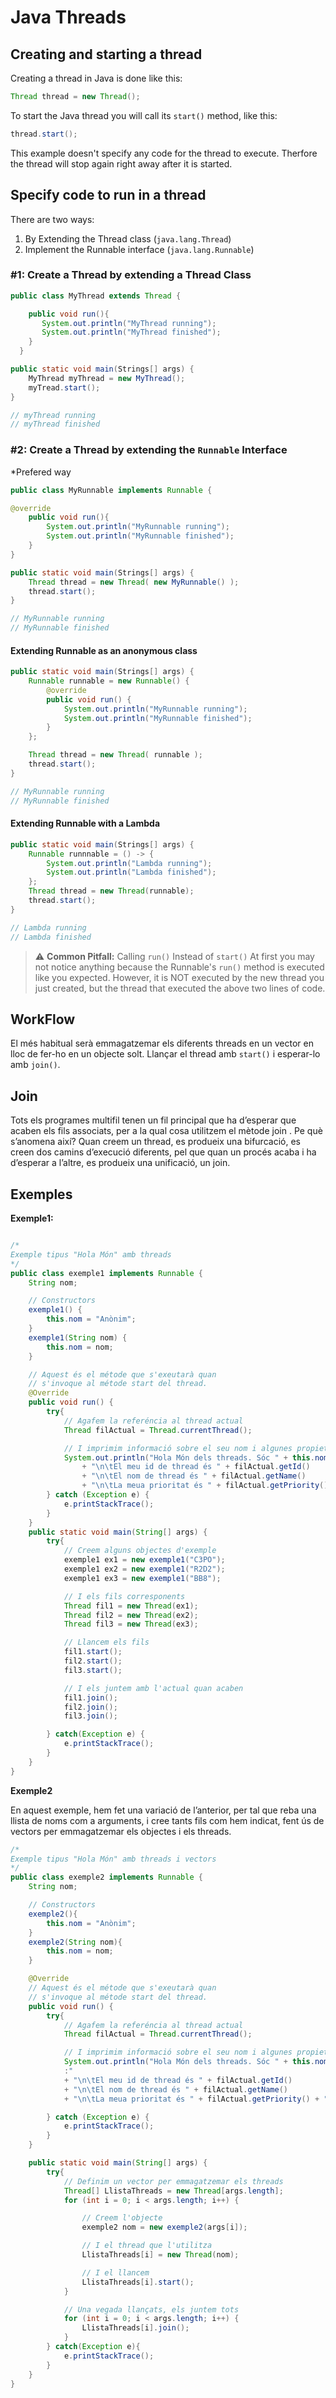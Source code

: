 # Java Threads

## Creating and starting a thread

Creating a thread in Java is done like this:

```java
Thread thread = new Thread();
```

To start the Java thread you will call its `start()` method, like this:

```java
thread.start();
```

This example doesn't specify any code for the thread to execute. Therfore the thread will stop again right away after it is started.

## Specify code to run in a thread

There are two ways:

1. By Extending the Thread class (`java.lang.Thread`)
1. Implement the Runnable interface (`java.lang.Runnable`)

### #1: Create a Thread by extending a Thread Class

```java
public class MyThread extends Thread {

    public void run(){
       System.out.println("MyThread running");
       System.out.println("MyThread finished");
    }
  }

public static void main(Strings[] args) {
    MyThread myThread = new MyThread();
    myTread.start();
}

// myThread running
// myThread finished
```

### #2: Create a Thread by extending the `Runnable` Interface

*Prefered way

```java
public class MyRunnable implements Runnable {

@override
    public void run(){
        System.out.println("MyRunnable running");
        System.out.println("MyRunnable finished");
    }
}

public static void main(Strings[] args) {
    Thread thread = new Thread( new MyRunnable() );
    thread.start();
}

// MyRunnable running
// MyRunnable finished
```

#### Extending Runnable as an anonymous class

```java
public static void main(Strings[] args) {
    Runnable runnable = new Runnable() {
        @override
        public void run() {
            System.out.println("MyRunnable running");
            System.out.println("MyRunnable finished");
        }
    };

    Thread thread = new Thread( runnable );
    thread.start();
}

// MyRunnable running
// MyRunnable finished
```

#### Extending Runnable with a Lambda

```java
public static void main(Strings[] args) {
    Runnable runnnable = () -> {
        System.out.println("Lambda running");
        System.out.println("Lambda finished");
    };
    Thread thread = new Thread(runnable);
    thread.start();
}

// Lambda running
// Lambda finished
```

>⚠ **Common Pitfall:** Calling `run()` Instead of `start()` At first you may not notice anything because the Runnable's `run()` method is executed like you expected. However, it is NOT executed by the new thread you just created, but the thread that executed the above two lines of code.

## WorkFlow

El més habitual serà emmagatzemar els diferents threads en un vector en lloc de fer-ho en un objecte solt. Llançar el thread amb `start()` i esperar-lo amb `join()`.

## Join

Tots els programes multifil tenen un fil principal que ha d’esperar que
acaben els fils associats, per a la qual cosa utilitzem el mètode join . Pe què s’anomena així? Quan creem un thread, es produeix una bifurcació, es creen dos camins d’execució diferents, pel que quan un procés acaba i ha d’esperar a l’altre, es produeix una unificació, un join.

## Exemples

**Exemple1:**

```java

/*
Exemple tipus "Hola Món" amb threads
*/
public class exemple1 implements Runnable {
    String nom;

    // Constructors
    exemple1() {
        this.nom = "Anònim";
    }
    exemple1(String nom) {
        this.nom = nom;
    }

    // Aquest és el métode que s'exeutarà quan
    // s'invoque al métode start del thread.
    @Override
    public void run() {
        try{
            // Agafem la referéncia al thread actual
            Thread filActual = Thread.currentThread();

            // I imprimim informació sobre el seu nom i algunes propietats
            System.out.println("Hola Món dels threads. Sóc " + this.nom + ":"
                + "\n\tEl meu id de thread és " + filActual.getId()
                + "\n\tEl nom de thread és " + filActual.getName()
                + "\n\tLa meua prioritat és " + filActual.getPriority() + "\n");
        } catch (Exception e) {
            e.printStackTrace();
        }
    }
    public static void main(String[] args) {
        try{
            // Creem alguns objectes d'exemple
            exemple1 ex1 = new exemple1("C3PO");
            exemple1 ex2 = new exemple1("R2D2");
            exemple1 ex3 = new exemple1("BB8");

            // I els fils corresponents
            Thread fil1 = new Thread(ex1);
            Thread fil2 = new Thread(ex2);
            Thread fil3 = new Thread(ex3);

            // Llancem els fils
            fil1.start();
            fil2.start();
            fil3.start();

            // I els juntem amb l'actual quan acaben
            fil1.join();
            fil2.join();
            fil3.join();

        } catch(Exception e) {
            e.printStackTrace();
        }
    }
}
```

**Exemple2**

En aquest exemple, hem fet una variació de l’anterior, per tal que reba una llista de noms com a arguments, i cree tants fils com hem indicat, fent ús de vectors per emmagatzemar els objectes i els threads.

```java
/*
Exemple tipus "Hola Món" amb threads i vectors
*/
public class exemple2 implements Runnable {
    String nom;

    // Constructors
    exemple2(){
        this.nom = "Anònim";
    }
    exemple2(String nom){
        this.nom = nom;
    }

    @Override
    // Aquest és el métode que s'exeutarà quan
    // s'invoque al métode start del thread.
    public void run() {
        try{
            // Agafem la referéncia al thread actual
            Thread filActual = Thread.currentThread();

            // I imprimim informació sobre el seu nom i algunes propietats
            System.out.println("Hola Món dels threads. Sóc " + this.nom + "
            :"
            + "\n\tEl meu id de thread és " + filActual.getId()
            + "\n\tEl nom de thread és " + filActual.getName()
            + "\n\tLa meua prioritat és " + filActual.getPriority() + "\n");

        } catch (Exception e) {
            e.printStackTrace();
        }
    }

    public static void main(String[] args) {
        try{
            // Definim un vector per emmagatzemar els threads
            Thread[] LlistaThreads = new Thread[args.length];
            for (int i = 0; i < args.length; i++) {

                // Creem l'objecte
                exemple2 nom = new exemple2(args[i]);

                // I el thread que l'utilitza
                LlistaThreads[i] = new Thread(nom);

                // I el llancem
                LlistaThreads[i].start();
            }

            // Una vegada llançats, els juntem tots
            for (int i = 0; i < args.length; i++) {
                LlistaThreads[i].join();
            }
        } catch(Exception e){
            e.printStackTrace();
        }
    }
}
```
